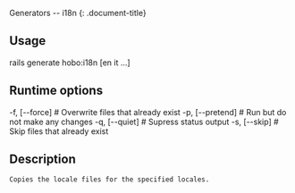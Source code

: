 Generators -- i18n
{: .document-title}


## Usage

    

  rails generate hobo:i18n [en it ...]


## Runtime options

    

  -f, [--force]    # Overwrite files that already exist
  -p, [--pretend]  # Run but do not make any changes
  -q, [--quiet]    # Supress status output
  -s, [--skip]     # Skip files that already exist


## Description

    


    Copies the locale files for the specified locales.
